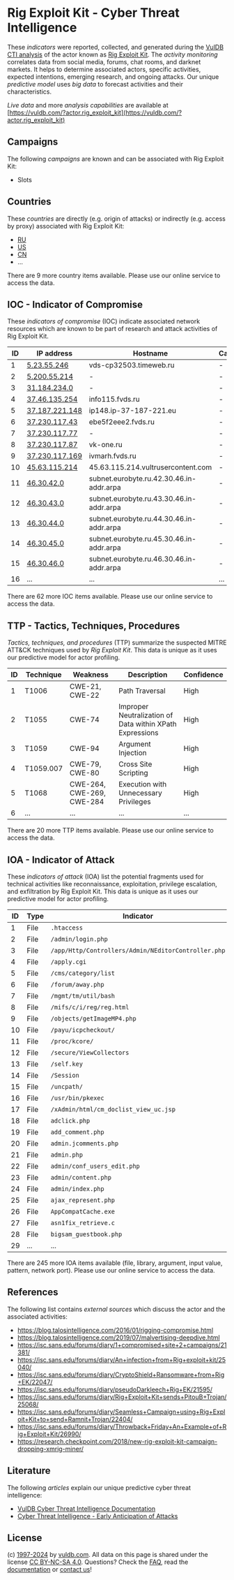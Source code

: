 # Rig Exploit Kit - Cyber Threat Intelligence

These _indicators_ were reported, collected, and generated during the [VulDB CTI analysis](https://vuldb.com/?kb.cti) of the actor known as [Rig Exploit Kit](https://vuldb.com/?actor.rig_exploit_kit). The _activity monitoring_ correlates data from social media, forums, chat rooms, and darknet markets. It helps to determine associated actors, specific activities, expected intentions, emerging research, and ongoing attacks. Our unique _predictive model_ uses _big data_ to forecast activities and their characteristics.

_Live data_ and more _analysis capabilities_ are available at [https://vuldb.com/?actor.rig_exploit_kit](https://vuldb.com/?actor.rig_exploit_kit)

## Campaigns

The following _campaigns_ are known and can be associated with Rig Exploit Kit:

* Slots

## Countries

These _countries_ are directly (e.g. origin of attacks) or indirectly (e.g. access by proxy) associated with Rig Exploit Kit:

* [RU](https://vuldb.com/?country.ru)
* [US](https://vuldb.com/?country.us)
* [CN](https://vuldb.com/?country.cn)
* ...

There are 9 more country items available. Please use our online service to access the data.

## IOC - Indicator of Compromise

These _indicators of compromise_ (IOC) indicate associated network resources which are known to be part of research and attack activities of Rig Exploit Kit.

ID | IP address | Hostname | Campaign | Confidence
-- | ---------- | -------- | -------- | ----------
1 | [5.23.55.246](https://vuldb.com/?ip.5.23.55.246) | vds-cp32503.timeweb.ru | - | High
2 | [5.200.55.214](https://vuldb.com/?ip.5.200.55.214) | - | - | High
3 | [31.184.234.0](https://vuldb.com/?ip.31.184.234.0) | - | - | High
4 | [37.46.135.254](https://vuldb.com/?ip.37.46.135.254) | info115.fvds.ru | - | High
5 | [37.187.221.148](https://vuldb.com/?ip.37.187.221.148) | ip148.ip-37-187-221.eu | - | High
6 | [37.230.117.43](https://vuldb.com/?ip.37.230.117.43) | ebe5f2eee2.fvds.ru | - | High
7 | [37.230.117.77](https://vuldb.com/?ip.37.230.117.77) | - | - | High
8 | [37.230.117.87](https://vuldb.com/?ip.37.230.117.87) | vk-one.ru | - | High
9 | [37.230.117.169](https://vuldb.com/?ip.37.230.117.169) | ivmarh.fvds.ru | - | High
10 | [45.63.115.214](https://vuldb.com/?ip.45.63.115.214) | 45.63.115.214.vultrusercontent.com | - | Medium
11 | [46.30.42.0](https://vuldb.com/?ip.46.30.42.0) | subnet.eurobyte.ru.42.30.46.in-addr.arpa | - | High
12 | [46.30.43.0](https://vuldb.com/?ip.46.30.43.0) | subnet.eurobyte.ru.43.30.46.in-addr.arpa | - | High
13 | [46.30.44.0](https://vuldb.com/?ip.46.30.44.0) | subnet.eurobyte.ru.44.30.46.in-addr.arpa | - | High
14 | [46.30.45.0](https://vuldb.com/?ip.46.30.45.0) | subnet.eurobyte.ru.45.30.46.in-addr.arpa | - | High
15 | [46.30.46.0](https://vuldb.com/?ip.46.30.46.0) | subnet.eurobyte.ru.46.30.46.in-addr.arpa | - | High
16 | ... | ... | ... | ...

There are 62 more IOC items available. Please use our online service to access the data.

## TTP - Tactics, Techniques, Procedures

_Tactics, techniques, and procedures_ (TTP) summarize the suspected MITRE ATT&CK techniques used by _Rig Exploit Kit_. This data is unique as it uses our predictive model for actor profiling.

ID | Technique | Weakness | Description | Confidence
-- | --------- | -------- | ----------- | ----------
1 | T1006 | CWE-21, CWE-22 | Path Traversal | High
2 | T1055 | CWE-74 | Improper Neutralization of Data within XPath Expressions | High
3 | T1059 | CWE-94 | Argument Injection | High
4 | T1059.007 | CWE-79, CWE-80 | Cross Site Scripting | High
5 | T1068 | CWE-264, CWE-269, CWE-284 | Execution with Unnecessary Privileges | High
6 | ... | ... | ... | ...

There are 20 more TTP items available. Please use our online service to access the data.

## IOA - Indicator of Attack

These _indicators of attack_ (IOA) list the potential fragments used for technical activities like reconnaissance, exploitation, privilege escalation, and exfiltration by Rig Exploit Kit. This data is unique as it uses our predictive model for actor profiling.

ID | Type | Indicator | Confidence
-- | ---- | --------- | ----------
1 | File | `.htaccess` | Medium
2 | File | `/admin/login.php` | High
3 | File | `/app/Http/Controllers/Admin/NEditorController.php` | High
4 | File | `/apply.cgi` | Medium
5 | File | `/cms/category/list` | High
6 | File | `/forum/away.php` | High
7 | File | `/mgmt/tm/util/bash` | High
8 | File | `/mifs/c/i/reg/reg.html` | High
9 | File | `/objects/getImageMP4.php` | High
10 | File | `/payu/icpcheckout/` | High
11 | File | `/proc/kcore/` | Medium
12 | File | `/secure/ViewCollectors` | High
13 | File | `/self.key` | Medium
14 | File | `/Session` | Medium
15 | File | `/uncpath/` | Medium
16 | File | `/usr/bin/pkexec` | High
17 | File | `/xAdmin/html/cm_doclist_view_uc.jsp` | High
18 | File | `adclick.php` | Medium
19 | File | `add_comment.php` | High
20 | File | `admin.jcomments.php` | High
21 | File | `admin.php` | Medium
22 | File | `admin/conf_users_edit.php` | High
23 | File | `admin/content.php` | High
24 | File | `admin/index.php` | High
25 | File | `ajax_represent.php` | High
26 | File | `AppCompatCache.exe` | High
27 | File | `asn1fix_retrieve.c` | High
28 | File | `bigsam_guestbook.php` | High
29 | ... | ... | ...

There are 245 more IOA items available (file, library, argument, input value, pattern, network port). Please use our online service to access the data.

## References

The following list contains _external sources_ which discuss the actor and the associated activities:

* https://blog.talosintelligence.com/2016/01/rigging-compromise.html
* https://blog.talosintelligence.com/2019/07/malvertising-deepdive.html
* https://isc.sans.edu/forums/diary/1+compromised+site+2+campaigns/21381/
* https://isc.sans.edu/forums/diary/An+infection+from+Rig+exploit+kit/25040/
* https://isc.sans.edu/forums/diary/CryptoShield+Ransomware+from+Rig+EK/22047/
* https://isc.sans.edu/forums/diary/pseudoDarkleech+Rig+EK/21595/
* https://isc.sans.edu/forums/diary/Rig+Exploit+Kit+sends+PitouB+Trojan/25068/
* https://isc.sans.edu/forums/diary/Seamless+Campaign+using+Rig+Exploit+Kit+to+send+Ramnit+Trojan/22404/
* https://isc.sans.edu/forums/diary/Throwback+Friday+An+Example+of+Rig+Exploit+Kit/26990/
* https://research.checkpoint.com/2018/new-rig-exploit-kit-campaign-dropping-xmrig-miner/

## Literature

The following _articles_ explain our unique predictive cyber threat intelligence:

* [VulDB Cyber Threat Intelligence Documentation](https://vuldb.com/?kb.cti)
* [Cyber Threat Intelligence - Early Anticipation of Attacks](https://www.scip.ch/en/?labs.20201022)

## License

(c) [1997-2024](https://vuldb.com/?kb.changelog) by [vuldb.com](https://vuldb.com/?kb.about). All data on this page is shared under the license [CC BY-NC-SA 4.0](https://creativecommons.org/licenses/by-nc-sa/4.0/). Questions? Check the [FAQ](https://vuldb.com/?kb.faq), read the [documentation](https://vuldb.com/?kb) or [contact us](https://vuldb.com/?contact)!
